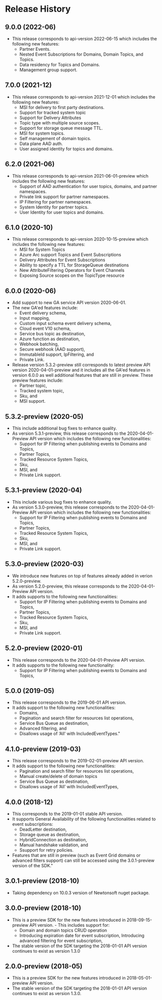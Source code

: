 # Release History

## 9.0.0 (2022-06)
- This release corresponds to api-version 2022-06-15 which includes the following new features:
    * Partner Events.
    * Nested Event Subscriptions for Domains, Domain Topics, and Topics.
    * Data residency for Topics and Domains.
    * Management group support.

## 7.0.0 (2021-12)
- This release corresponds to api-version 2021-12-01 which includes the following new features:
    * MSI for delivery to first party destinations.
    * Support for tracked system topic
    * Support for Delivery Attributes
    * Topic type with multiple source scopes.
    * Support for storage queue message TTL.
	* MSI for system topics.
	* Self management of domain topics.
	* Data plane AAD auth.
	* User assigned identity for topics and domains.
	
## 6.2.0 (2021-06)
- This release corresponds to api-version 2021-06-01-preview which includes the following new features:
    * Support of AAD authentication for user topics, domains, and partner namespaces.
    * Private link support for partner namespaces.
    * IP Filtering for partner namespaces.
    * System Identity for partner topics.
    * User Identity for user topics and domains.

## 6.1.0 (2020-10)
- This release corresponds to api-version 2020-10-15-preview which includes the following new features:
    * MSI for System Topics
    * Azure Arc support Topics and Event Subscriptions
    * Delivery Attributes for Event Subscriptions
    * Ability to specify a TTL for StorageQueue destinations
    * New AttributeFiltering Operators for Event Channels
    * Exposing Source scopes on the TopicType resource

## 6.0.0 (2020-06)
- Add support to new GA service API version 2020-06-01.
- The new GA'ed features include:
	* Event delivery schema,
	* Input mapping,
	* Custom input schema event delivery schema,
	* Cloud event V10 schema,
	* Service bus topic as destination,
	* Azure function as destination,
	* Webhook batching,
	* Secure webhook (AAD support),
	* ImmutableId support, IpFiltering, and
	* Private Link.
- Release version 5.3.2-preview still corresponds to latest preview API version 2020-04-01-preview and it includes all the GA'ed features in version 6.0.0 as well additional features that are still in preview. These preview features include:
	* Partner topic,
   	* Tracked system topic,
	* Sku, and
	* MSI support.

## 5.3.2-preview (2020-05)
- This include additional bug fixes to enhance quality.
- As version 5.3.1-preview, this release corresponds to the 2020-04-01-Preview API version which includes the following new functionalities: 
	* Support for IP Filtering when publishing events to Domains and Topics,
	* Partner Topics,
	* Tracked Resource System Topics,
	* Sku,
	* MSI, and
	* Private Link support.

## 5.3.1-preview (2020-04)
- This include various bug fixes to enhance quality.
- As version 5.3.0-preview, this release corresponds to the 2020-04-01-Preview API version which includes the following new functionalities: 
	* Support for IP Filtering when publishing events to Domains and Topics,
	* Partner Topics,
	* Tracked Resource System Topics,
	* Sku,
	* MSI, and
	* Private Link support.

## 5.3.0-preview (2020-03)
- We introduce new features on top of features already added in verion 5.2.0-preview. 
- As version 5.2.0-preview, this release corresponds to the 2020-04-01-Preview API version.
- It adds supports to the following new functionalities: 
	* Support for IP Filtering when publishing events to Domains and Topics,
	* Partner Topics,
	* Tracked Resource System Topics,
	* Sku,
	* MSI, and
	* Private Link support.

## 5.2.0-preview (2020-01)
- This release corresponds to the 2020-04-01-Preview API version.
- It adds supports to the following new functionality:
	* Support for IP Filtering when publishing events to Domains and Topics,

## 5.0.0 (2019-05)
- This release corresponds to the 2019-06-01 API version.
- It adds support to the following new functionalities:
	* Domains,
	* Pagination and search filter for resources list operations,
	* Service Bus Queue as destination,
	* Advanced filtering, and
	* Disallows usage of ‘All’ with IncludedEventTypes."

## 4.1.0-preview (2019-03)
- This release corresponds to the 2019-02-01-preview API version.
- It adds support to the following new functionalities:
	* Pagination and search filter for resources list operations,
	* Manual create/delete of domain topics
	* Service Bus Queue as destination,
	* Disallows usage of ‘All’ with IncludedEventTypes,

## 4.0.0 (2018-12)
- This corresponds to the 2019-01-01 stable API version.
- It supports General Availability of the following functionalities related to event subscriptions:
	* DeadLetter destination,
	* Storage queue as destination,
	* HybridConnection as destination,
	* Manual handshake validation, and 
	* Ssupport for retry policies.
- Features that are still in preview (such as Event Grid domains or advanced filters support) can still be accessed using the 3.0.1-preview version of the SDK."

## 3.0.1-preview (2018-10)
- Taking dependency on 10.0.3 version of Newtonsoft nuget package.

## 3.0.0-preview (2018-10)
- This is a preview SDK for the new features introduced in 2018-09-15-preview API version. - This includes support for:
	* Domain and domain topics CRUD operation
	* Introducing expiration date for event subscription, 
	Introducing advanced filtering for event subscription, 
- The stable version of the SDK targeting the 2018-01-01 API version continues to exist as version 1.3.0

## 2.0.0-preview (2018-05)
- This is a preview SDK for the new features introduced in 2018-05-01-preview API version. 
- The stable version of the SDK targeting the 2018-01-01 API version continues to exist as version 1.3.0.